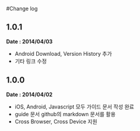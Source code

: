 #Change log

## 1.0.1

**Date : 2014/04/03**

* Android Download, Version History 추가
* 기타 링크 수정

## 1.0.0

**Date : 2014/04/02**

* iOS, Android, Javascript 모두 가이드 문서 작성 완료
* guide 문서 github의 markdown 문서를 활용
* Cross Browser, Cross Device 지원